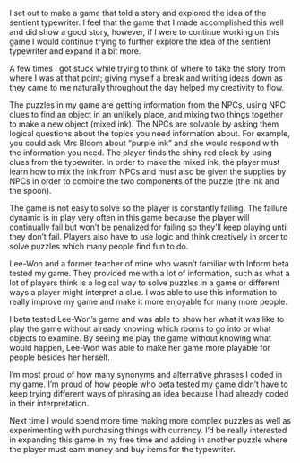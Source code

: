 I set out to make a game that told a story and explored the idea of the sentient typewriter. I feel that the game that I made accomplished this well and did show a good story, however, if I were to continue working on this game I would continue trying to further explore the idea of the sentient typewriter and expand it a bit more. 

A few times I got stuck while trying to think of where to take the story from where I was at that point; giving myself a break and writing ideas down as they came to me naturally throughout the day helped my creativity to flow.

The puzzles in my game are getting information from the NPCs, using NPC clues to find an object in an unlikely place, and mixing two things together to make a new object (mixed ink). The NPCs are solvable by asking them logical questions about the topics you need information about. For example, you could ask Mrs Bloom about “purple ink” and she would respond with the information you need. The player finds the shiny red clock by using clues from the typewriter. In order to make the mixed ink, the player must learn how to mix the ink from NPCs and must also be given the supplies by NPCs in order to combine the two components of the puzzle (the ink and the spoon).

The game is not easy to solve so the player is constantly failing. The failure dynamic is in play very often in this game because the player will continually fail but won’t be penalized for failing so they’ll keep playing until they don’t fail. Players also have to use logic and think creatively in order to solve puzzles which many people find fun to do.

Lee-Won and a former teacher of mine who wasn’t familiar with Inform beta tested my game. They provided me with a lot of information, such as what a lot of players think is a logical way to solve puzzles in a game or different ways a player might interpret a clue. I was able to use this information to really improve my game and make it more enjoyable for many more people.

I beta tested Lee-Won’s game and was able to show her what it was like to play the game without already knowing which rooms to go into or what objects to examine. By seeing me play the game without knowing what would happen, Lee-Won was able to make her game more playable for people besides her herself.

I’m most proud of how many synonyms and alternative phrases I coded in my game. I’m proud of how people who beta tested my game didn’t have to keep trying different ways of phrasing an idea because I had already coded in their interpretation.

Next time I would spend more time making more complex puzzles as well as experimenting with purchasing things with currency. I’d be really interested in expanding this game in my free time and adding in another puzzle where the player must earn money and buy items for the typewriter.
